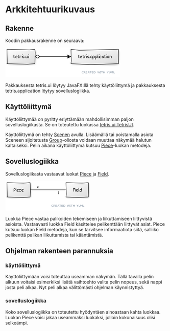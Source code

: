 # Arkkitehtuurikuvaus

## Rakenne

Koodin pakkausrakenne on seuraava:

<img src="https://github.com/Jannepen/ot-harjoitustyo/blob/master/dokumentaatio/kuvat/pakkauskaavio.png">

Pakkauksesta tetris.ui löytyy JavaFX:llä tehty käyttöliittymä ja pakkauksesta tetris.application löytyy sovelluslogiikka.

## Käyttöliittymä

Käyttöliittymää on pyritty eriyttämään mahdollisimman paljon sovelluslogiikasta. Se on toteutettu luokassa [tetris.ui.TetrisUI](https://github.com/Jannepen/ot-harjoitustyo/blob/master/Tetris/src/main/java/tetris/ui/TetrisUi.java). 

Käyttöliittymä on tehty [Scenen](https://docs.oracle.com/javase/8/javafx/api/javafx/scene/Scene.html) avulla. Lisäämällä tai poistamalla asiota Sceneen sijoitetusta [Group](https://docs.oracle.com/javase/8/javafx/api/javafx/scene/Group.html)-oliosta voidaan muuttaa näkymää halutun kaltaiseksi. Pelin aikana käyttöliittymä kutsuu [Piece](https://github.com/Jannepen/ot-harjoitustyo/blob/master/Tetris/src/main/java/tetris/application/Piece.java)-luokan metodeja.

## Sovelluslogiikka

Sovelluslogiikasta vastaavat luokat [Piece](https://github.com/Jannepen/ot-harjoitustyo/blob/master/Tetris/src/main/java/tetris/application/Piece.java) ja [Field](https://github.com/Jannepen/ot-harjoitustyo/blob/master/Tetris/src/main/java/tetris/application/Field.java).

<img src="https://github.com/Jannepen/ot-harjoitustyo/blob/master/dokumentaatio/kuvat/luokkakaavio.png">

Luokka Piece vastaa palikoiden tekemiseen ja liikuttamiseen liittyvistä asioista. Vastaavasti luokka Field käsittelee pelikenttään liittyvät asiat. Piece kutsuu luokan Field metodeja, kun se tarvitsee informaatiota siitä, salliiko pelikenttä palikan liikuttamista tai kääntämistä.

## Ohjelman rakenteen parannuksia

### käyttöliittymä

Käyttöliittymään voisi toteuttaa useamman näkymän. Tällä tavalla pelin alkuun voitaisi esimerkiksi lisätä vaihtoehto valita pelin nopeus, sekä nappi josta peli alkaa.  Nyt peli alkaa välittömästi ohjelman käynnistyttyä.

### sovelluslogiikka

Koko sovelluslogiikka on toteutettu hyödyntäen ainoastaan kahta luokkaa. Luokan Piece voisi jakaa useammaksi luokaksi, jolloin kokonaisuus olisi selkeämpi.
